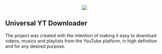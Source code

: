 <p align="center">
  <a href="https://github.com/Henrique-Coder/universal-yt-downloader/releases"><img src="https://raw.githubusercontent.com/Henrique-Coder/universal-yt-downloader/main/logo.png"></a>
</p>

## Universal YT Downloader

The project was created with the intention of making it easy to download videos, musics and playlists from the YouTube platform, in high definition and for any desired purpose.
